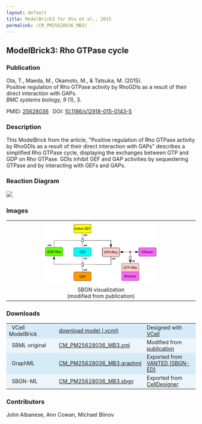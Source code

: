 ```yaml
---
layout: default
title: ModelBrick3 for Ota et al., 2015
permalink: /CM_PM25628036_MB3/
---
```

## ModelBrick3: Rho GTPase cycle 

### Publication 

Ota, T., Maeda, M., Okamoto, M., & Tatsuka, M. (2015). <br />
Positive regulation of Rho GTPase activity by RhoGDIs as a result of their direct interaction with GAPs. <br />
<i> BMC systems biology, 9</i> (1), 3.

 PMID: <a href="https://www.ncbi.nlm.nih.gov/pubmed/?term=25628036">25628036</a>&ensp; 
 DOI: <a href="https://doi.org/10.1186/s12918-015-0143-5">10.1186/s12918-015-0143-5</a><br />

### Description

This ModelBrick from the article, "Positive regulation of Rho GTPase activity by RhoGDIs as a result of their direct interaction with GAPs" describes a simplified Rho GTPase cycle, displaying the exchanges between GTP and GDP on Rho GTPase. GDIs inhibit GEF and GAP activities by sequestering GTPase and by interacting with GEFs and GAPs. 

### Reaction Diagram

<img src="https://vcellapi.cam.uchc.edu/biomodel/173032019/diagram" width="600"/>

### Images

<table>
 <td align="center" width="33%"><a href="https://modelbricks.github.io/images/SBGNfiles/CM_PM25628036_MB3_SBGN.PNG"><img width="300" src="/images/SBGNfiles/CM_PM25628036_MB3_SBGN.PNG"/></a></td>
 <tr>
  <td align="center" width="33%"> SBGN visualization <br /> (modified from publication) </td>
 </tr>
 </table>

### Downloads 

<center>
 <table width="100%">
  <td width="33%" bgcolor="#D6EAF8">&nbsp; VCell ModelBrick </td>
  <td width="33%" bgcolor="#D6EAF8"><a href="https://vcellapi.cam.uchc.edu/biomodel/173032019/biomodel.vcml" type="application/vcml+xml" download="VCBioModel_173032019.vcml">download model (.vcml)</a></td>
  <td width="33%" bgcolor="#D6EAF8"> Designed with <a href="http://vcell.org"> VCell</a></td>
  <tr>
   <td bgcolor="#EBF5FB">&nbsp; SBML original </td>
   <td bgcolor="#EBF5FB"><a href="/modelbricks/SBGNexecutablefiles/CM_PM25628036_MB3.xml">CM_PM25628036_MB3.xml</a></td>
   <td bgcolor="#EBF5FB"> Modified from <a href="https://doi.org/10.1186/s12918-015-0143-5">publication</a></td>
  </tr>
  <!--<tr>
   <td bgcolor="#D6EAF8">&nbsp; SBML exported </td>
   <td bgcolor="#D6EAF8"><a href="/modelbricks/SBGNexecutablefiles/CM_PM25628036_MB3.xml">CM_PM25628036_MB3.xml</a></td>
   <td bgcolor="#D6EAF8"> Exported from <a href="http://vcell.org"> VCell</a></td>
  </tr>-->
  <tr>
   <td bgcolor="#D6EAF8">&nbsp; GraphML </td>
   <td bgcolor="#D6EAF8"><a href="/modelbricks/SBGNexecutablefiles/CM_PM25628036_MB3.graphml">CM_PM25628036_MB3.graphml</a></td>
   <td bgcolor="#D6EAF8"> Exported from <a href="https://immersive-analytics.infotech.monash.edu/vanted/addons/sbgn-ed/">VANTED (SBGN-ED)</a></td>
  </tr>
  <tr>
   <td bgcolor="#EBF5FB">&nbsp; SBGN-ML </td>
   <td bgcolor="#EBF5FB"><a href="/modelbricks/SBGNexecutablefiles/CM_PM25628036_MB3.sbgn">CM_PM25628036_MB3.sbgn</a></td>
   <td bgcolor="#EBF5FB"> Exported from <a href="http://www.celldesigner.org/">CellDesigner</a></td>
  </tr>
 </table>
</center>
  
### Contributors
John Albanese, Ann Cowan, Michael Blinov
